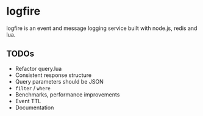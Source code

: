 logfire
=======

logfire is an event and message logging service built with node.js, redis and lua.

TODOs
-----

* Refactor query.lua
* Consistent response structure
* Query parameters should be JSON
* `filter` / `where`
* Benchmarks, performance improvements
* Event TTL
* Documentation
